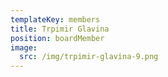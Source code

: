 ```yaml
---
templateKey: members
title: Trpimir Glavina
position: boardMember
image:
  src: /img/trpimir-glavina-9.png
---
```

